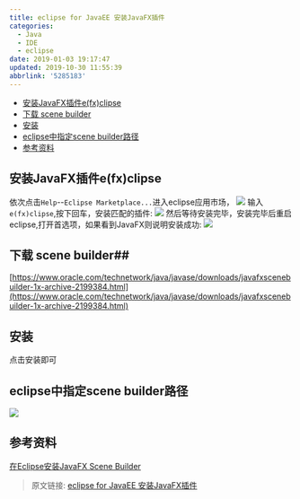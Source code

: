 ```yaml
---
title: eclipse for JavaEE 安装JavaFX插件
categories: 
  - Java
  - IDE
  - eclipse
date: 2019-01-03 19:17:47
updated: 2019-10-30 11:55:39
abbrlink: '5285183'
---
```

- [安装JavaFX插件e(fx)clipse](/blog/html/5285183/#安装JavaFX插件e-fx-clipse)
- [下载 scene builder](/blog/html/5285183/#下载-scene-builder)
- [安装](/blog/html/5285183/#安装)
- [eclipse中指定scene builder路径](/blog/html/5285183/#eclipse中指定scene-builder路径)
- [参考资料](/blog/html/5285183/#参考资料)

<!--more-->
<script src="https://cdn.bootcss.com/jquery/3.4.0/jquery.slim.min.js"></script>
<script>$(document).ready(function () {$(".post-body > ul:nth-child(1)").hide();});</script>

<!--end-->
## 安装JavaFX插件e(fx)clipse ##
依次点击`Help`--`Eclipse Marketplace...`进入eclipse应用市场，
![](https://image-1257720033.cos.ap-shanghai.myqcloud.com/blog/Java/IDESetting/eclipse/JavaFX/1.png)
输入`e(fx)clipse`,按下回车，安装匹配的插件:
![](https://image-1257720033.cos.ap-shanghai.myqcloud.com/blog/Java/IDESetting/eclipse/JavaFX/2.png)
然后等待安装完毕，安装完毕后重启eclipse,打开首选项，如果看到JavaFX则说明安装成功:
![](https://image-1257720033.cos.ap-shanghai.myqcloud.com/blog/Java/IDESetting/eclipse/JavaFX/3.png)
## 下载 scene builder##
[https://www.oracle.com/technetwork/java/javase/downloads/javafxscenebuilder-1x-archive-2199384.html](https://www.oracle.com/technetwork/java/javase/downloads/javafxscenebuilder-1x-archive-2199384.html)
## 安装 ##
点击安装即可
## eclipse中指定scene builder路径 ##
![](https://image-1257720033.cos.ap-shanghai.myqcloud.com/blog/Java/IDESetting/eclipse/JavaFX/4.png)
## 参考资料 ##
[在Eclipse安装JavaFX Scene Builder ](https://www.yiibai.com/javafx/install-javafx-scene-builder-into-eclipse.html)
>原文链接: [eclipse for JavaEE 安装JavaFX插件](https://lanlan2017.github.io/blog/5285183/)